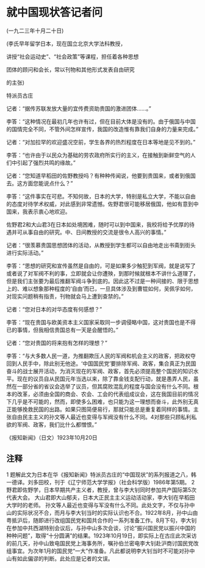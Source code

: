 # 就中国现状答记者问

 

(一九二三年十月二十日)

 

(李氏早年留学日本，现在国立北京大学法科教授，

讲授“社会运动史”、“社会政策”等课程，担任着各种思想

团体的顾问和会长，常以刊物和其他形式发表自由研究

的主张)

特派员古庄

记者：“据传苏联发放大量的宜传费资助贵国的激进团体……。”

李答：“这种情况在最初几年也许有过，但在目前大体是没有的。由于俄国与中国的国情完全不同，不管外间怎样宣传，我国的改造惟有靠我们自身的力量来完成。”

记者：“对加拉罕的欢迎盛况空前，学生各界的热烈程度在日本等地是见不到的。”

李答：“也许由于以民众为基础的劳农政府所实行的主义，在接触到新鲜空气的人们中引起了强烈共鸣的缘故。”

记者：“您知道早稻田的佐野教授吗？有种种传闻说，他要到贵国来，或者到俄国去。这方面您能说点什么？”

李答：“这件事实在可悲。不知何故，日本的大学，特别是私立大学，不能以自由的态度对待学术权威，对此感到非常遗憾。佐野君很可能移居俄国，他如有意到中国来，我表示衷心地欢迎。

佐野君2和大山君3在日本如处境困难，随时可以到中国来，我校将给予优厚的待遇并可从事自由的研究。中、日间教授的交流是很令人高兴的事情。”

记者：“很羡慕贵国思想团体的活动，从教授到学生都可以自由地走出书斋到街头进行实际活动。”

李答：“思想的研究和宣传虽然是自由的，可是如果多少触犯到军阀，就是说写了或者说了对军阀不利的事，立即就会让你遭殃，到那时候就根本不讲什么道理了，但是我们主张要为最后推翻军阀斗争到底的。因此这不过是一种间接的、限于思想上的、难以想象那种程度的‘自由’而已，一旦具体涉及到曹锟如何，吴佩孚如何，对现实问题稍有指责，刊物就会马上遭到查禁的。”

记者：“您对日本的对华态度有何感想？”

李答：“现在贵国与欧美资本主义国家采取同一步调侵略中国，这对贵国也是不得已的事情，但我相信贵国总有一天是会醒悟的。”

记者：“您对贵国的将来抱有怎样的理想？”

李答：“与大多数人民一道，为推翻欺压人民的军阀和机会主义的政客，把政权夺回到人民手中，除此别无他途。‘中国国民党’要排除军阀、政客，集合真正为民国奋斗的战士展开活动，为消灭现在的军阀、政客，首先必须提高整个国民的知识水平。现在的议员自从民国元年当选以来，除了靠金钱支配行动，就是愚弄人民，虽然在一部分省的省议会选举了议员，但其腐败混乱的程度与国会没有什么不同。根本的改革，必须由全国的商会、农会、工会的代表组成议会，这在我国目前的情况下几乎是不可能的，然而，即使多么困难，也只能为这一理想而奋斗，此外别无真正能够挽救民国的出路。如果只图简便易行，那就只能总是重复着同样的事情。主张自由民主主义的孙文等人最近也变得与军阀没有什么不同。4对那些只顾私利私欲的军阀、政客，我们比什么都憎恨。”

 

《报知新闻》（日文）1923年10月20日

 

## 注释
1 题解此文为日本在华《报知新闻》特派员古庄的“中国现状”的系列报道之八，韩一德译。刘多田校，刊于《辽宁师范大学学报》（社会科学版）1986年第5期。
2 野君即佐野学，日本早期共产主义者，教授，曾与李大钊同时参加共产国际第5次代表大会。
大山君即大山郁夫，日本大正民主主义运动活动家，李大钊在早稻田大学时的老师。
孙文等人最近也变得与军没有什么不同。此处文字，不仅与孙中山的实际状况不合，而月与李大钊当时的实际认识也不合。1922年8月，孙中山由粤抵沪后，随即进行改组国民党和国共合作的一系列准备工作。8月下句，李大钊在参加中共西湖特别会议后，与孙中山多次会谈，讨论“振兴国民党以振兴中国的种种问题”，取得“十分圆满”的结果。1923年10月19日，即实际上在古庄此次采访的前几天，孙中山致电国民党上海事务所，嘱孙伯兰密电李大钊赴沪商讨国民党改组事宜。为次年1月的国民党“一大”作准备。凡此都说明李大钊当时不可能对孙中山有如此偏谬的判断。此处应是记者的文误。
